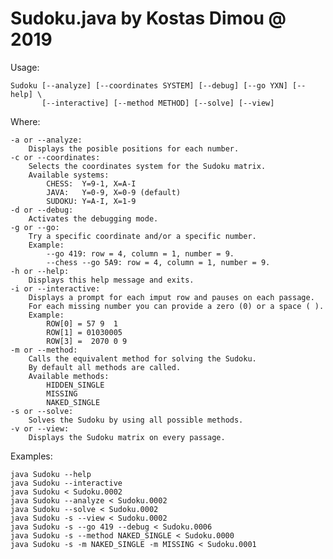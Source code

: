 # Sudoku.java by Kostas Dimou @ 2019

Usage:

    Sudoku [--analyze] [--coordinates SYSTEM] [--debug] [--go YXN] [--help] \
           [--interactive] [--method METHOD] [--solve] [--view]

Where:

    -a or --analyze:
        Displays the posible positions for each number.
    -c or --coordinates:
        Selects the coordinates system for the Sudoku matrix.
        Available systems:
            CHESS:  Y=9-1, X=A-I
            JAVA:   Y=0-9, X=0-9 (default)
            SUDOKU: Y=A-I, X=1-9
    -d or --debug:
        Activates the debugging mode.
    -g or --go:
        Try a specific coordinate and/or a specific number.
        Example:
            --go 419: row = 4, column = 1, number = 9.
            --chess --go 5A9: row = 4, column = 1, number = 9.
    -h or --help:
        Displays this help message and exits.
    -i or --interactive:
        Displays a prompt for each imput row and pauses on each passage.
        For each missing number you can provide a zero (0) or a space ( ).
        Example:
            ROW[0] = 57 9  1
            ROW[1] = 01030005
            ROW[3] =  2070 0 9
    -m or --method:
        Calls the equivalent method for solving the Sudoku.
        By default all methods are called.
        Available methods:
            HIDDEN_SINGLE
            MISSING
            NAKED_SINGLE
    -s or --solve:
        Solves the Sudoku by using all possible methods.
    -v or --view:
        Displays the Sudoku matrix on every passage.

Examples:

    java Sudoku --help
    java Sudoku --interactive
    java Sudoku < Sudoku.0002
    java Sudoku --analyze < Sudoku.0002
    java Sudoku --solve < Sudoku.0002
    java Sudoku -s --view < Sudoku.0002
    java Sudoku -s --go 419 --debug < Sudoku.0006
    java Sudoku -s --method NAKED_SINGLE < Sudoku.0000
    java Sudoku -s -m NAKED_SINGLE -m MISSING < Sudoku.0001
